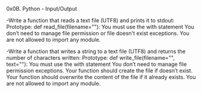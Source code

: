 0x0B. Python - Input/Output

-Write a function that reads a text file (UTF8) and prints it to
stdout:
Prototype: def read_file(filename=""):
You must use the with statement
You don’t need to manage file permission or file doesn't exist
exceptions.
You are not allowed to import any module.

-Write a function that writes a string to a text file (UTF8) and
returns the number of characters written:
Prototype: def write_file(filename="", text=""):
You must use the with statement
You don’t need to manage file permission exceptions.
Your function should create the file if doesn’t exist.
Your function should overwrite the content of the file if it already
exists.
You are not allowed to import any module.